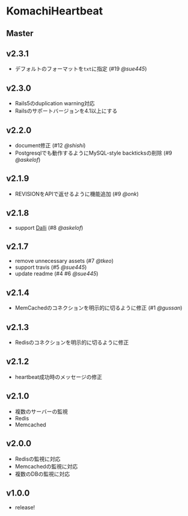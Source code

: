 # KomachiHeartbeat

## Master

## v2.3.1
- デフォルトのフォーマットを`txt`に指定 (#19 _@sue445_)

## v2.3.0
- Rails5のduplication warning対応
- Railsのサポートバージョンを4.1以上にする

## v2.2.0
- document修正 (#12 _@shishi_)
- Postgresqlでも動作するようにMySQL-style backticksの削除 (#9 _@askelof_)

## v2.1.9
- REVISIONをAPIで返せるように機能追加 (#9 _@onk_)

## v2.1.8
- support [Dalli](https://github.com/mperham/dalli) (#8 _@askelof_)

## v2.1.7
- remove unnecessary assets (#7 _@tkeo_)
- support travis (#5 _@sue445_)
- update readme (#4 #6 _@sue445_)

## v2.1.4
- MemCachedのコネクションを明示的に切るように修正 (#1 _@gussan_)

## v2.1.3
- Redisのコネクションを明示的に切るように修正

## v2.1.2
- heartbeat成功時のメッセージの修正

## v2.1.0
- 複数のサーバーの監視
 - Redis
 - Memcached

## v2.0.0
- Redisの監視に対応
- Memcachedの監視に対応
- 複数のDBの監視に対応

## v1.0.0
- release!
